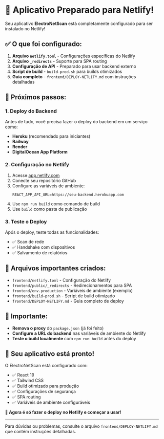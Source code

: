 # 🚀 Aplicativo Preparado para Netlify!

Seu aplicativo **ElectroNetScan** está completamente configurado para ser instalado no Netlify!

## ✅ O que foi configurado:

1. **Arquivo `netlify.toml`** - Configurações específicas do Netlify
2. **Arquivo `_redirects`** - Suporte para SPA routing
3. **Configuração de API** - Preparado para usar backend externo
4. **Script de build** - `build-prod.sh` para builds otimizados
5. **Guia completo** - `frontend/DEPLOY-NETLIFY.md` com instruções detalhadas

## 🎯 Próximos passos:

### 1. Deploy do Backend
Antes de tudo, você precisa fazer o deploy do backend em um serviço como:
- **Heroku** (recomendado para iniciantes)
- **Railway**
- **Render**
- **DigitalOcean App Platform**

### 2. Configuração no Netlify
1. Acesse [app.netlify.com](https://app.netlify.com)
2. Conecte seu repositório GitHub
3. Configure as variáveis de ambiente:
   ```
   REACT_APP_API_URL=https://seu-backend.herokuapp.com
   ```
4. Use `npm run build` como comando de build
5. Use `build` como pasta de publicação

### 3. Teste o Deploy
Após o deploy, teste todas as funcionalidades:
- ✅ Scan de rede
- ✅ Handshake com dispositivos
- ✅ Salvamento de relatórios

## 🔧 Arquivos importantes criados:

- `frontend/netlify.toml` - Configuração do Netlify
- `frontend/public/_redirects` - Redirecionamentos para SPA
- `frontend/env.production` - Variáveis de ambiente (exemplo)
- `frontend/build-prod.sh` - Script de build otimizado
- `frontend/DEPLOY-NETLIFY.md` - Guia completo de deploy

## 🚨 Importante:

- **Remova o proxy** do `package.json` (já foi feito)
- **Configure a URL do backend** nas variáveis de ambiente do Netlify
- **Teste o build localmente** com `npm run build` antes do deploy

## 📱 Seu aplicativo está pronto!

O ElectroNetScan está configurado com:
- ✅ React 19
- ✅ Tailwind CSS
- ✅ Build otimizado para produção
- ✅ Configurações de segurança
- ✅ SPA routing
- ✅ Variáveis de ambiente configuráveis

**🎉 Agora é só fazer o deploy no Netlify e começar a usar!**

---

Para dúvidas ou problemas, consulte o arquivo `frontend/DEPLOY-NETLIFY.md` que contém instruções detalhadas.
